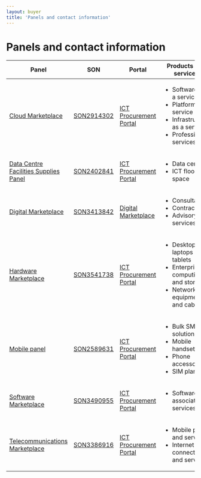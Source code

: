 ```yaml
---
layout: buyer
title: 'Panels and contact information'
---
```


# Panels and contact information

<table class="au-table au-table--striped margin-sm-top-2 margin-md-top-2">
    <thead class="au-table__head">
        <tr class="au-table__row">
            <th scope="col" class="au-table__header">Panel</th>
            <th scope="col" class="au-table__header">SON</th>
            <th scope="col" class="au-table__header">Portal</th>
            <th scope="col" class="au-table__header">Products and services</th>
            <th scope="col" class="au-table__header">Contact</th>
        </tr>
    </thead>
    <tbody class="au-table__body">
        <tr class="au-table__row">
            <td class="au-table__cell" data-label="Panel"><a href="/buyer/products-and-services/cloud">Cloud Marketplace</a></td>
            <td class="au-table__cell" data-label="SON"><a href="https://www.tenders.gov.au/Son/Show/745895ff-e769-50c9-d860-7cecece179b4" target="_blank" rel="external noreferrer">SON2914302</a></td>
            <td class="au-table__cell" data-label="Portal"><a href="https://ictprocurement.service-now.com/" target="_blank" rel="external noreferrer">ICT Procurement Portal</a></td>
            <td class="au-table__cell" data-label="Products and services">
                <ul>
                    <li>Software as a service</li>
                    <li>Platform as a service</li>
                    <li>Infrastructure as a service</li>
                    <li>Professional services</li>
                </ul>
            </td>
            <td class="au-table__cell" data-label="Contact">
                02 6120 8705<br/>
                <a href="mailto:ictprocurement@dta.gov.au">ictprocurement@dta.gov.au</a>
            </td>
        </tr>
        <tr class="au-table__row">
            <td class="au-table__cell" data-label="Panel"><a href="/buyer/products-and-services/data-centres">Data Centre Facilities Supplies Panel</a></td>
            <td class="au-table__cell" data-label="SON"><a href="https://www.tenders.gov.au/Son/Show/fe5fa4fb-f204-8d9e-0cf8-73240c00b6fc" target="_blank" rel="external noreferrer">SON2402841</a></td>
            <td class="au-table__cell" data-label="Portal"><a href="https://ictprocurement.service-now.com/" target="_blank" rel="external noreferrer">ICT Procurement Portal</a></td>
            <td class="au-table__cell" data-label="Products and services">
                <ul>
                    <li>Data centres</li>
                    <li>ICT floor space</li>
                </ul>
            </td>
            <td class="au-table__cell" data-label="Contact">
                02 6120 8705<br />
                <a href="mailto:datacentres@dta.gov.au">datacentres@dta.gov.au</a>
            </td>
        </tr>
        <tr class="au-table__row">
            <td class="au-table__cell" data-label="Panel"><a href="/buyer/products-and-services/digital-marketplace">Digital Marketplace</a></td>
            <td class="au-table__cell" data-label="SON"><a href="https://www.tenders.gov.au/Son/Show/4E10C3C3-99F9-34E1-61CD-E299C229AAEF" target="_blank" rel="external noreferrer">SON3413842</a></td>
            <td class="au-table__cell" data-label="Portal"><a href="https://marketplace.service.gov.au">Digital Marketplace</a></td>
            <td class="au-table__cell" data-label="Products and services">
                <ul>
                    <li>Consultants</li>
                    <li>Contractors</li>
                    <li>Advisory services</li>
                </ul>
            </td>
            <td class="au-table__cell" data-label="Contact">
                0447 024 113<br />
                <a href="mailto:marketplace@digital.gov.au">marketplace@digital.gov.au</a>
            </td>
        </tr>
        <tr class="au-table__row">
            <td class="au-table__cell" data-label="Panel"><a href="/buyer/products-and-services/hardware">Hardware Marketplace</a></td>
            <td class="au-table__cell" data-label="SON"><a href="https://www.tenders.gov.au/Son/Show/61f30dd8-c7e2-ec94-2a86-c3adf5775795" target="_blank" rel="external noreferrer">SON3541738</a></td>
            <td class="au-table__cell" data-label="Portal"><a href="https://ictprocurement.service-now.com/" target="_blank" rel="external noreferrer">ICT Procurement Portal</a></td>
            <td class="au-table__cell" data-label="Products and services">
                <ul>
                    <li>Desktops, laptops and tablets</li>
                    <li>Enterprise computing and storage</li>
                    <li>Network equipment and cabling</li>
                </ul>
            </td>
            <td class="au-table__cell" data-label="Contact">
                02 6120 8705<br />
                <a href="mailto:ictprocurement@dta.gov.au">ictprocurement@dta.gov.au</a>
            </td>
        </tr>
        <tr class="au-table__row">
            <td class="au-table__cell" data-label="Panel"><a href="/buyer/products-and-services/mobile">Mobile panel</a></td>
            <td class="au-table__cell" data-label="SON"><a href="https://www.tenders.gov.au/Son/Show/ae876f92-bb7a-6ba8-d65a-f4024fabaf23" target="_blank" rel="external noreferrer">SON2589631</a></td>
            <td class="au-table__cell" data-label="Portal"><a href="https://ictprocurement.service-now.com/" target="_blank" rel="external noreferrer">ICT Procurement Portal</a></td>
            <td class="au-table__cell" data-label="Products and services">
                <ul>
                    <li>Bulk SMS solutions</li>
                    <li>Mobile handsets</li>
                    <li>Phone accessories</li>
                    <li>SIM plans</li>
                </ul>
            </td>
            <td class="au-table__cell" data-label="Contact">
                02 6120 8705<br />
                <a href="mailto:ictprocurement@dta.gov.au">ictprocurement@dta.gov.au</a>
            </td>
        </tr>
        <tr class="au-table__row">
            <td class="au-table__cell" data-label="Panel"><a href="/buyer/products-and-services/software">Software Marketplace</a></td>
            <td class="au-table__cell" data-label="SON"><a href="https://www.tenders.gov.au/Son/Show/90c61f3b-be27-3313-bcd6-93db777921c7" target="_blank" rel="external noreferrer">SON3490955</a></td>
            <td class="au-table__cell" data-label="Portal"><a href="https://ictprocurement.service-now.com/" target="_blank" rel="external noreferrer">ICT Procurement Portal</a></td>
            <td class="au-table__cell" data-label="Products and services">
                <ul>
                    <li>Software and associated services</li>
                </ul>
            </td>
            <td class="au-table__cell" data-label="Contact">
                02 6120 8705<br />
                <a href="mailto:ictprocurement@dta.gov.au">ictprocurement@dta.gov.au</a>
            </td>
        </tr>
        <tr class="au-table__row">
            <td class="au-table__cell" data-label="Panel"><a href="/buyer/products-and-services/telecommunications">Telecommunications Marketplace</a></td>
            <td class="au-table__cell" data-label="SON"><a href="https://www.tenders.gov.au/Son/Show/fc7270c0-f972-aca0-8f96-b23046b347cf" target="_blank" rel="external noreferrer">SON3386916</a></td>
            <td class="au-table__cell" data-label="Portal"><a href="https://ictprocurement.service-now.com/" target="_blank" rel="external noreferrer">ICT Procurement Portal</a></td>
            <td class="au-table__cell" data-label="Products and services">
                <ul>
                    <li>Mobile plans and services</li>
                    <li>Internet connections and services</li>
                </ul>
            </td>
            <td class="au-table__cell" data-label="Contact">
                02 6120 8705<br />
                <a href="mailto:ictprocurement@dta.gov.au">ictprocurement@dta.gov.au</a>
            </td>
        </tr>
    </tbody>
</table>
